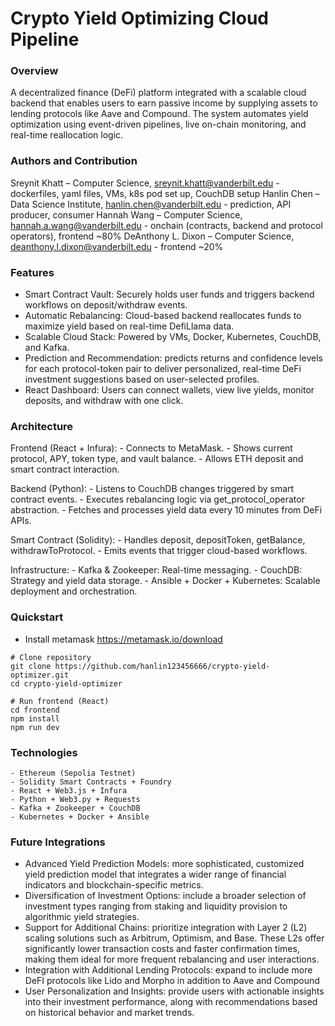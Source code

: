 # Crypto Yield Optimizing Cloud Pipeline

### Overview

A decentralized finance (DeFi) platform integrated with a scalable cloud backend that enables users to earn passive income by supplying assets to lending protocols like Aave and Compound. The system automates yield optimization using event-driven pipelines, live on-chain monitoring, and real-time reallocation logic.

### Authors and Contribution
Sreynit Khatt – Computer Science, sreynit.khatt@vanderbilt.edu - dockerfiles, yaml files, VMs, k8s pod set up, CouchDB setup
Hanlin Chen – Data Science Institute, hanlin.chen@vanderbilt.edu - prediction, API producer, consumer
Hannah Wang – Computer Science, hannah.a.wang@vanderbilt.edu - onchain (contracts, backend and protocol operators), frontend ~80%
DeAnthony L. Dixon – Computer Science, deanthony.l.dixon@vanderbilt.edu - frontend ~20%

### Features

- Smart Contract Vault: Securely holds user funds and triggers backend workflows on deposit/withdraw events.
- Automatic Rebalancing: Cloud-based backend reallocates funds to maximize yield based on real-time DefiLlama data.
- Scalable Cloud Stack: Powered by VMs, Docker, Kubernetes, CouchDB, and Kafka.
- Prediction and Recommendation: predicts returns and confidence levels for each protocol-token pair to deliver personalized, real-time DeFi investment suggestions based on user-selected profiles.
- React Dashboard: Users can connect wallets, view live yields, monitor deposits, and withdraw with one click.

### Architecture

Frontend (React + Infura):
    - Connects to MetaMask.
    - Shows current protocol, APY, token type, and vault balance.
    - Allows ETH deposit and smart contract interaction.

Backend (Python):
    - Listens to CouchDB changes triggered by smart contract events.
    - Executes rebalancing logic via get_protocol_operator abstraction.
    - Fetches and processes yield data every 10 minutes from DeFi APIs.

Smart Contract (Solidity):
    - Handles deposit, depositToken, getBalance, withdrawToProtocol.
    - Emits events that trigger cloud-based workflows.

Infrastructure:
    - Kafka & Zookeeper: Real-time messaging.
    - CouchDB: Strategy and yield data storage.
    - Ansible + Docker + Kubernetes: Scalable deployment and orchestration.


### Quickstart
- Install metamask https://metamask.io/download

```
# Clone repository
git clone https://github.com/hanlin123456666/crypto-yield-optimizer.git
cd crypto-yield-optimizer

# Run frontend (React)
cd frontend
npm install
npm run dev
```

### Technologies
    - Ethereum (Sepolia Testnet)
    - Solidity Smart Contracts + Foundry
    - React + Web3.js + Infura
    - Python + Web3.py + Requests
    - Kafka + Zookeeper + CouchDB
    - Kubernetes + Docker + Ansible

### Future Integrations
- Advanced Yield Prediction Models: more sophisticated, customized yield prediction model that integrates a wider range of financial indicators and blockchain-specific metrics.
- Diversification of Investment Options: include a broader selection of investment types ranging from staking and liquidity provision to algorithmic yield strategies. 
- Support for Additional Chains: prioritize integration with Layer 2 (L2) scaling solutions such as Arbitrum, Optimism, and Base. These L2s offer significantly lower transaction costs
and faster confirmation times, making them ideal for more frequent rebalancing and user interactions.
- Integration with Additional Lending Protocols: expand to include more DeFI protocols like Lido and Morpho in addition to Aave and Compound
- User Personalization and Insights: provide users with actionable insights into their investment performance, along with recommendations based on historical behavior and market trends.
